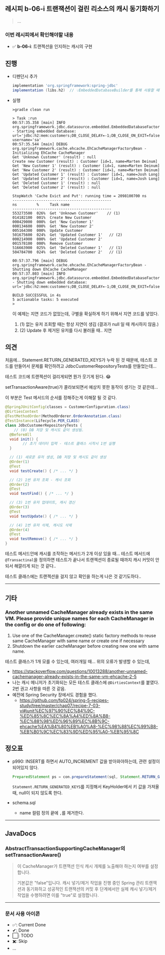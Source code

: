 ## 레시피 b-06-i 트랜잭션이 걸린 리소스의 캐시 동기화하기

> ...

### 이번 레시피에서 확인해야할  내용

* ✅ **b-06-i**:  트랜젝션을 인지하는 캐시의 구현

  



## 진행

* 디펜던시 추가

  ```groovy
  implementation 'org.springframework:spring-jdbc'
  implementation (libs.h2)  // 💡EmbeddedDatabaseBuilder를 통해 사용할 때는 implementation이 되야한다.
  ```

* 실행

  ```
  >gradle clean run
  
  > Task :run
  00:57:35.358 [main] INFO  org.springframework.jdbc.datasource.embedded.EmbeddedDatabaseFactory - Starting embedded database: url='jdbc:h2:mem:customers;DB_CLOSE_DELAY=-1;DB_CLOSE_ON_EXIT=false', username='sa'
  00:57:35.544 [main] DEBUG org.springframework.cache.ehcache.EhCacheManagerFactoryBean - Initializing EhCache CacheManager
  Get 'Unknown Customer' (result) : null
  Create new Customer (result) : Customer [id=1, name=Marten Deinum]
  Get 'New Customer 1' (result) : Customer [id=1, name=Marten Deinum]
  Get 'New Customer 2' (result) : Customer [id=1, name=Marten Deinum]
  Get 'Updated Customer 1' (result) : Customer [id=1, name=Josh Long]
  Get 'Updated Customer 2' (result) : Customer [id=1, name=Josh Long]
  Get 'Deleted Customer 1' (result) : null
  Get 'Deleted Customer 2' (result) : null
  
  StopWatch 'Cache Evict and Put': running time = 2098100700 ns
  ---------------------------------------------
  ns         %     Task name
  ---------------------------------------------
  553273500  026%  Get 'Unknown Customer'    // (1)
  014182100  001%  Create New Customer
  000429000  000%  Get 'New Customer 1'
  000134600  000%  Get 'New Customer 2'
  005164300  000%  Update Customer
  501675600  024%  Get 'Updated Customer 1'   // (2)
  000214900  000%  Get 'Updated Customer 2'
  001578100  000%  Remove Customer
  516663900  025%  Get 'Deleted Customer 1'   // (1)
  504784700  024%  Get 'Deleted Customer 2'   // (1)
  
  00:57:37.796 [main] DEBUG org.springframework.cache.ehcache.EhCacheManagerFactoryBean - Shutting down EhCache CacheManager
  00:57:37.803 [main] INFO  org.springframework.jdbc.datasource.embedded.EmbeddedDatabaseFactory - Shutting down embedded database: url='jdbc:h2:mem:customers;DB_CLOSE_DELAY=-1;DB_CLOSE_ON_EXIT=false'
  
  BUILD SUCCESSFUL in 4s
  5 actionable tasks: 5 executed
  >
  ```

  이 예제는 지연 코드가 없었는데, 구별을 확실하게 하기 위해서 지연 코드를 넣었다.

  1. (1) 없는 유저 조회할 때는 항상 지연이 생김 (결과가 null 일 때 캐시하지 않음.)
  2. (2) Update 후 제거된 유저를 다시 불러올 때.. 지연 






## 의견

처음에... Statement.RETURN_GENERATED_KEYS가 누락 된 것 때문에, 테스트 코드를 만들어서 문제를 확인하려고 JdbcCustomerRepositoryTests를 만들었는데...

테스트 코드에 트랜젝션이 걸리게되면 뭔가 웃기게 된다. 😂

setTransactionAware(true)가 콜라보되면서 예상치 못한 동작이 생기는 것 같은데...

이 부분은 Test 메서드의 순서를 정해주는게 이해잘 될 것 같다.

```java
@SpringJUnitConfig(classes = CustomerConfiguration.class)
@DirtiesContext
@TestMethodOrder(MethodOrderer.OrderAnnotation.class)
@TestInstance(Lifecycle.PER_CLASS)
class JdbcCustomerRepositoryTests {
    // (0) DB 저장 및 캐시도 같이 생성됨.
  @BeforeAll
  void init() {
		// 초기 데이터 입력 - 테스트 클래스 시작시 1번 실행
  }

  // (1) 새로운 유저 생성, DB 저장 및 캐시도 같이 생성
  @Order(1)
  @Test
  void testCreate() { /* ... */ }

  // (2) 1번 유저 조회 - 캐시 조회
  @Order(2)
  @Test
  void testFind() { /* ... */ }

  // (3) 1번 유저 업데이트, 캐시 갱신
  @Order(3)
  @Test
  void testUpdate() { /* ... */ }

  // (4) 1번 유저 삭제, 캐시도 삭제
  @Order(4)
  @Test
  void testRemove() { /* ... */ }
}
```

테스트 메서드안에 캐시를 조작하는 메서드가 2개 이상 있을 때... 테스트 메서드에 `@Transactinal`을 정의하면 테스트가 끝나서 트랜젝션이 종료될 때까지 캐시 커밋이 안되서 해깔리게 되는 것 같다..

테스트 클래스에는 트랜젝션을 걸지 않고 확인을 하는게 나은 것 같기도하다..




---

## 기타

### Another unnamed CacheManager already exists in the same VM. Please provide unique names for each CacheManager in the config or do one of following:

1. Use one of the CacheManager.create() static factory methods to reuse same CacheManager with same name or create one if necessary
2. Shutdown the earlier cacheManager before creating new one with same name.



테스트 클래스가 1개 모를 수 있는데, 여러개일 때...  위의 오류가 발생할 수 있는데,

* https://stackoverflow.com/questions/10013288/another-unnamed-cachemanager-already-exists-in-the-same-vm-ehcache-2-5
* 나는 캐시 메니저가 초기화되는 모든 테스트 클래스에 `@DirtiesContext`를 붙였다. 2번 권고 사항을 따른 것 같음.
* 예전에 Spring Security 장에서도 경험을 했다.
  * https://github.com/fp024/spring-5-recipes-study/tree/master/chap07/recipe-7-03-vi#junit%EC%97%90%EC%84%9C-%ED%85%8C%EC%8A%A4%ED%8A%B8-%EC%88%98%ED%96%89%EC%8B%9C-ehcache%EA%B4%80%EB%A0%A8-%EC%98%88%EC%99%B8-%EB%B0%9C%EC%83%9D%ED%95%A0-%EB%95%8C



## 정오표

* p990: INSERT를 하면서 AUTO_INCREMENT 값을 받아와야하는데, 관련 설정이 되어있지 않다.

  ```java
  PreparedStatement ps = con.prepareStatement(sql, Statement.RETURN_GENERATED_KEYS);
  ```

  `Statement.RETURN_GENERATED_KEYS`를 지정해서 KeyHolder에서 키 값을 가져올 때, null이 되지 않도록 한다.

* schema.sql

  * name 컬럼 정의 끝에 `,`를 제거한다.





---

## JavaDocs

### AbstractTransactionSupportingCacheManager의 setTransactionAware()

> 이 CacheManager가 트랜잭션 인식 캐시 개체를 노출해야 하는지 여부를 설정합니다.
>
> 기본값은 "false"입니다. 캐시 넣기/제거 작업을 진행 중인 Spring 관리 트랜잭션과 동기화하고 성공적인 트랜잭션의 커밋 후 단계에서만 실제 캐시 넣기/제거 작업을 수행하려면 이를 "true"로 설정합니다.



---

### 문서 사용 아이콘

* ✅: Current Done
* ✔: Done
* ⬜: TODO
* ✖️: Skip
* ...

